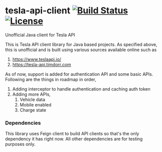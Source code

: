 # tesla-api-client [![Build Status](https://travis-ci.com/sachingorade/tesla-api-client.svg?branch=master)](https://travis-ci.com/sachingorade/tesla-api-client) [![License](https://img.shields.io/badge/License-Apache%202.0-blue.svg)](https://opensource.org/licenses/Apache-2.0)
Unofficial Java client for Tesla API

This is Tesla API client library for Java based projects. As specified above, this is unofficial and is built using 
various sources available online such as 
1. https://www.teslaapi.io/
2. https://tesla-api.timdorr.com

As of now, support is added for authentication API and some basic APIs. Following are the things in roadmap in order,
1. Adding interceptor to handle authentication and caching auth token
2. Adding more APIs,
    1. Vehicle data
    2. Mobile enabled
    3. Charge state

### Dependencies
This library uses Feign client to build API clients so that's the only dependency it has right now. All other 
dependencies are for testing purposes only. 